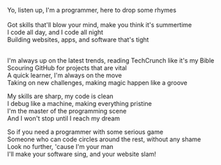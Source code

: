 Yo, listen up, I'm a programmer, here to drop some rhymes <br><br>
Got skills that'll blow your mind, make you think it's summertime <br>
I code all day, and I code all night <br>
Building websites, apps, and software that's tight<br><br>

I'm always up on the latest trends, reading TechCrunch like it's my Bible<br>
Scouring GitHub for projects that are vital<br>
A quick learner, I'm always on the move<br>
Taking on new challenges, making magic happen like a groove<br>

My skills are sharp, my code is clean<br>
I debug like a machine, making everything pristine<br>
I'm the master of the programming scene<br>
And I won't stop until I reach my dream<br>

So if you need a programmer with some serious game<br>
Someone who can code circles around the rest, without any shame<br>
Look no further, 'cause I'm your man<br>
I'll make your software sing, and your website slam!<br>


